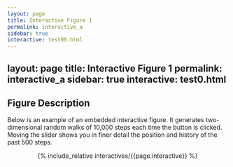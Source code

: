 ```yaml
---
layout: page
title: Interactive Figure 1
permalink: interactive_a
sidebar: true
interactive: test00.html
---
```

layout: page
title: Interactive Figure 1
permalink: interactive_a
sidebar: true
interactive: test0.html
---

## Figure Description
Below is an example of an embedded interactive figure. It generates
two-dimensional random walks of 10,000 steps each time the button is clicked.
Moving the slider shows you in finer detail the position and history of the past
500 steps.

<!-- The below line includes the interactive figure. Do not change! -->
<center>

{% include_relative interactives/{{page.interactive}} %}

</center>


